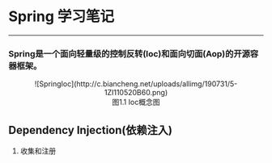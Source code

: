 # Spring 学习笔记 #
----

### Spring是一个面向轻量级的控制反转(Ioc)和面向切面(Aop)的开源容器框架。  

<center>
![SpringIoc](http://c.biancheng.net/uploads/allimg/190731/5-1ZI110520B60.png)</center>
<center>图1.1 Ioc概念图</center>

Dependency Injection(依赖注入)
-----------------------------
1. 收集和注册


